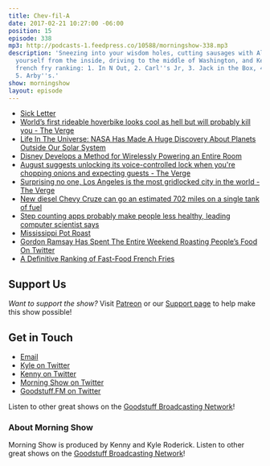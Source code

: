 ```yaml
---
title: Chev-fil-A
date: 2017-02-21 10:27:00 -06:00
position: 15
episode: 338
mp3: http://podcasts-1.feedpress.co/10588/morningshow-338.mp3
description: 'Sneezing into your wisdom holes, cutting sausages with Alexa, cooking
  yourself from the inside, driving to the middle of Washington, and Kenny''s definitive
  french fry ranking: 1. In N Out, 2. Carl''s Jr, 3. Jack in the Box, 4. Burger King,
  5. Arby''s.'
show: morningshow
layout: episode
---
```


* [Sick Letter](http://www.wordblanks.com/mad-libs/story/2968)
* [World’s first rideable hoverbike looks cool as hell but will probably kill you - The Verge](http://www.theverge.com/2017/2/20/14671758/hoverbike-hoversurf-russia-drone-quadcopter-hellno)
* [Life In The Universe: NASA Has Made A Huge Discovery About Planets Outside Our Solar System](http://www.ibtimes.com/life-universe-nasa-has-made-huge-discovery-about-planets-outside-our-solar-system-2494982?ft=o79z1)
* [Disney Develops a Method for Wirelessly Powering an Entire Room](http://gizmodo.com/disney-develops-a-method-for-wirelessly-powering-an-ent-1792565499)
* [August suggests unlocking its voice-controlled lock when you're chopping onions and expecting guests - The Verge](http://www.theverge.com/circuitbreaker/2017/2/16/14641810/august-smart-lock-amazon-echo-alexa-skill)
* [Surprising no one, Los Angeles is the most gridlocked city in the world - The Verge](http://www.theverge.com/2017/2/20/14651282/la-gridlock-number-one-traffic-global-inrix)
* [New diesel Chevy Cruze can go an estimated 702 miles on a single tank of fuel](https://arstechnica.com/cars/2017/02/new-diesel-chevy-cruze-can-go-an-estimated-702-miles-on-a-single-tank-of-fuel/)
* [Step counting apps probably make people less healthy, leading computer scientist says](http://www.independent.co.uk/life-style/gadgets-and-tech/news/step-counting-apps-fitbit-jawbone-apple-watch-health-applications-fitness-exercise-gym-a7590246.html)
* [Mississippi Pot Roast](http://belleofthekitchen.com/2016/04/13/mississippi-pot-roast/)
* [Gordon Ramsay Has Spent The Entire Weekend Roasting People’s Food On Twitter](https://www.buzzfeed.com/scottybryan/gordon-ramsay-has-spent-the-entire-weekend-roasting-peoples?utm_term=.qs0GqdYRJ#.rm1d4MO31)
* [A Definitive Ranking of Fast-Food French Fries](http://firstwefeast.com/eat/fast-food-french-fries-ranked/)

## Support Us
*Want to support the show?* Visit [Patreon](http://patreon.com/morningshow) or our [Support page](http://goodstuff.fm/support) to help make this show possible!

## Get in Touch
* [Email](mailto:kyle@goodstuff.fm)
* [Kyle on Twitter](http://twitter.com/dogburps)
* [Kenny on Twitter](http://twitter.com/pizzarobotics)
* [Morning Show on Twitter](http://twitter.com/morningshowam)
* [Goodstuff.FM on Twitter](http://twitter.com/goodstufffm)

Listen to other great shows on the [Goodstuff Broadcasting Network](http://goodstuff.fm/shows)!

### About Morning Show
Morning Show is produced by Kenny and Kyle Roderick. Listen to other great shows on the [Goodstuff Broadcasting Network](http://goodstuff.fm/)!